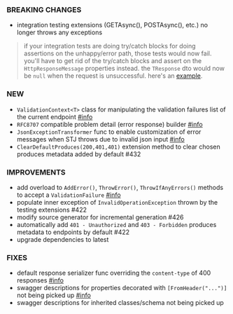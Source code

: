 ### BREAKING CHANGES
- integration testing extensions (GETAsync(), POSTAsync(), etc.) no longer throws any exceptions
> if your integration tests are doing try/catch blocks for doing assertions on the unhappy/error path, those tests would now fail. 
you'll have to get rid of the try/catch blocks and assert on the `HttpResponseMessage` properties instead. 
the `TResponse` dto would now be `null` when the request is unsuccessful. 
here's an [example](https://github.com/FastEndpoints/FastEndpoints/blob/4831acea19f8b574bf7e4ebfe390ec4138a2a7e1/Tests/IntegrationTests/FastEndpoints.IntegrationTests/WebTests/AdminTests.cs#L65-L94).

### NEW
- `ValidationContext<T>` class for manipulating the validation failures list of the current endpoint [#info](https://discord.com/channels/933662816458645504/1090551226598432828)
- `RFC8707` compatible problem detail (error response) builder [#info](https://discord.com/channels/933662816458645504/1093917953528971344)
- `JsonExceptionTransformer` func to enable customization of error messages when STJ throws due to invalid json input [#info](https://discord.com/channels/933662816458645504/1095670893113528370/1095923891605622884)
- `ClearDefaultProduces(200,401,401)` extension method to clear chosen produces metadata added by default #432

### IMPROVEMENTS
- add overload to `AddError()`, `ThrowError()`, `ThrowIfAnyErrors()` methods to accept a `ValidationFailure` [#info](https://discord.com/channels/933662816458645504/1090551226598432828/1090934715952926740)
- populate inner exception of `InvalidOperationException` thrown by the testing extensions #422
- modify source generator for incremental generation #426 
- automatically add `401 - Unauthorized` and `403 - Forbidden` produces metadata to endpoints by default #422 
- upgrade dependencies to latest

### FIXES
- default response serializer func overriding the `content-type` of 400 responses [#info](https://discord.com/channels/933662816458645504/1090697556549447821)
- swagger descriptions for properties decorated with `[FromHeader("...")]` not being picked up [#info](https://discord.com/channels/933662816458645504/1093846313201827940)
- swagger descriptions for inherited classes/schema not being picked up
